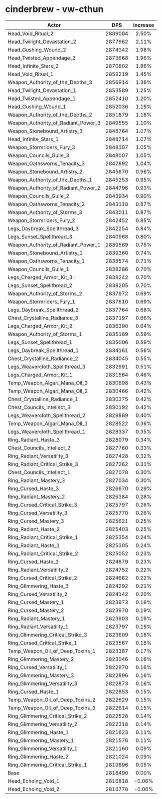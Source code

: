 # cinderbrew - vw-cthun
| Actor | DPS | Increase |
|---|:---:|:---:|
|Head_Void_Ritual_2|2889004|2.50%|
|Head_Twilight_Devastation_2|2877962|2.11%|
|Head_Gushing_Wound_2|2874342|1.98%|
|Head_Twisted_Appendage_2|2873668|1.96%|
|Head_Infinite_Stars_2|2870802|1.86%|
|Head_Void_Ritual_1|2859219|1.45%|
|Weapon_Authority_of_the_Depths_3|2856914|1.36%|
|Head_Twilight_Devastation_1|2853589|1.25%|
|Head_Twisted_Appendage_1|2852410|1.20%|
|Head_Gushing_Wound_1|2852036|1.19%|
|Weapon_Authority_of_the_Depths_2|2851879|1.18%|
|Weapon_Authority_of_Radiant_Power_3|2849555|1.10%|
|Weapon_Stonebound_Artistry_3|2848764|1.07%|
|Head_Infinite_Stars_1|2848714|1.07%|
|Weapon_Stormriders_Fury_3|2848107|1.05%|
|Weapon_Councils_Guile_3|2848007|1.05%|
|Weapon_Oathsworns_Tenacity_3|2847892|1.04%|
|Weapon_Stonebound_Artistry_2|2845670|0.96%|
|Weapon_Authority_of_the_Depths_1|2845253|0.95%|
|Weapon_Authority_of_Radiant_Power_2|2844796|0.93%|
|Weapon_Councils_Guile_2|2843934|0.90%|
|Weapon_Oathsworns_Tenacity_2|2843118|0.87%|
|Weapon_Authority_of_Storms_3|2843011|0.87%|
|Weapon_Stormriders_Fury_2|2842452|0.85%|
|Legs_Daybreak_Spellthread_3|2842254|0.84%|
|Legs_Sunset_Spellthread_3|2840968|0.80%|
|Weapon_Authority_of_Radiant_Power_1|2839569|0.75%|
|Weapon_Stonebound_Artistry_1|2839360|0.74%|
|Weapon_Oathsworns_Tenacity_1|2838574|0.71%|
|Weapon_Councils_Guile_1|2838286|0.70%|
|Legs_Charged_Armor_Kit_3|2838242|0.70%|
|Legs_Sunset_Spellthread_2|2838205|0.70%|
|Weapon_Authority_of_Storms_2|2837972|0.69%|
|Weapon_Stormriders_Fury_1|2837810|0.69%|
|Legs_Daybreak_Spellthread_2|2837764|0.68%|
|Chest_Crystalline_Radiance_3|2837197|0.66%|
|Legs_Charged_Armor_Kit_2|2836390|0.64%|
|Weapon_Authority_of_Storms_1|2835189|0.59%|
|Legs_Sunset_Spellthread_1|2835006|0.59%|
|Legs_Daybreak_Spellthread_1|2834161|0.56%|
|Chest_Crystalline_Radiance_2|2834045|0.55%|
|Legs_Weavercloth_Spellthread_3|2832991|0.51%|
|Legs_Charged_Armor_Kit_1|2831564|0.46%|
|Temp_Weapon_Algari_Mana_Oil_3|2830698|0.43%|
|Temp_Weapon_Algari_Mana_Oil_2|2830466|0.42%|
|Chest_Crystalline_Radiance_1|2830375|0.42%|
|Chest_Councils_Intellect_3|2830192|0.42%|
|Legs_Weavercloth_Spellthread_2|2829889|0.40%|
|Temp_Weapon_Algari_Mana_Oil_1|2828522|0.36%|
|Legs_Weavercloth_Spellthread_1|2828337|0.35%|
|Ring_Radiant_Haste_3|2828079|0.34%|
|Chest_Councils_Intellect_2|2827760|0.33%|
|Ring_Radiant_Versatility_3|2827428|0.32%|
|Ring_Radiant_Critical_Strike_3|2827262|0.31%|
|Chest_Councils_Intellect_1|2827078|0.30%|
|Ring_Radiant_Mastery_3|2827034|0.30%|
|Ring_Cursed_Haste_3|2826670|0.29%|
|Ring_Radiant_Mastery_2|2826384|0.28%|
|Ring_Cursed_Critical_Strike_3|2825797|0.26%|
|Ring_Cursed_Versatility_3|2825770|0.26%|
|Ring_Cursed_Mastery_3|2825621|0.25%|
|Ring_Radiant_Haste_2|2825403|0.25%|
|Ring_Radiant_Critical_Strike_1|2825354|0.24%|
|Ring_Radiant_Haste_1|2825305|0.24%|
|Ring_Radiant_Critical_Strike_2|2825052|0.23%|
|Ring_Cursed_Haste_2|2824879|0.23%|
|Ring_Radiant_Versatility_2|2824752|0.22%|
|Ring_Cursed_Critical_Strike_2|2824662|0.22%|
|Ring_Glimmering_Haste_3|2824292|0.21%|
|Ring_Cursed_Versatility_2|2824142|0.20%|
|Ring_Cursed_Mastery_1|2823973|0.19%|
|Ring_Cursed_Mastery_2|2823970|0.19%|
|Ring_Radiant_Mastery_1|2823903|0.19%|
|Ring_Radiant_Versatility_1|2823797|0.19%|
|Ring_Glimmering_Critical_Strike_3|2823609|0.18%|
|Ring_Cursed_Critical_Strike_1|2823567|0.18%|
|Temp_Weapon_Oil_of_Deep_Toxins_1|2823387|0.17%|
|Ring_Glimmering_Mastery_2|2823046|0.16%|
|Ring_Cursed_Versatility_1|2822970|0.16%|
|Ring_Glimmering_Mastery_3|2822896|0.16%|
|Ring_Glimmering_Versatility_3|2822873|0.16%|
|Ring_Cursed_Haste_1|2822853|0.15%|
|Temp_Weapon_Oil_of_Deep_Toxins_2|2822629|0.15%|
|Temp_Weapon_Oil_of_Deep_Toxins_3|2822614|0.15%|
|Ring_Glimmering_Critical_Strike_2|2822528|0.14%|
|Ring_Glimmering_Versatility_2|2822318|0.14%|
|Ring_Glimmering_Haste_1|2821623|0.11%|
|Ring_Glimmering_Mastery_1|2821576|0.11%|
|Ring_Glimmering_Versatility_1|2821160|0.09%|
|Ring_Glimmering_Haste_2|2821024|0.09%|
|Ring_Glimmering_Critical_Strike_1|2819896|0.05%|
|Base|2818490|0.00%|
|Head_Echoing_Void_1|2816818|-0.06%|
|Head_Echoing_Void_2|2816778|-0.06%|
